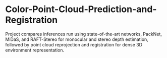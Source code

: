 # Color-Point-Cloud-Prediction-and-Registration
Project compares inferences run using state-of-the-art networks, PackNet, MiDaS, and RAFT-Stereo for monocular and stereo depth estimation, followed by point cloud reprojection and registration for dense 3D environment representation.
